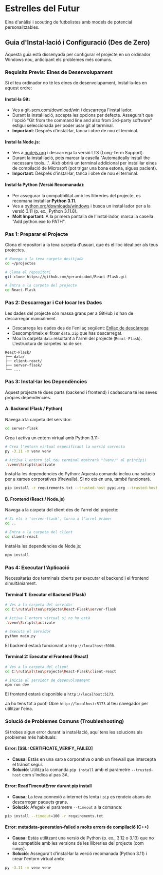 # Estrelles del Futur
Eina d'anàlisi i scouting de futbolistes amb models de potencial personalitzables.

## Guia d'Instal·lació i Configuració (Des de Zero)
Aquesta guia està dissenyada per configurar el projecte en un ordinador Windows nou, anticipant els problemes més comuns.

### Requisits Previs: Eines de Desenvolupament
Si el teu ordinador no té les eines de desenvolupament, instal·la-les en aquest ordre:

#### Instal·la Git:
- Ves a [git-scm.com/download/win](https://git-scm.com/download/win) i descarrega l'instal·lador.
- Durant la instal·lació, accepta les opcions per defecte. Assegura't que l'opció "Git from the command line and also from 3rd-party software" estigui seleccionada per poder usar git al terminal.
- **Important**: Després d'instal·lar, tanca i obre de nou el terminal.

#### Instal·la Node.js:
- Ves a [nodejs.org](https://nodejs.org) i descarrega la versió LTS (Long-Term Support).
- Durant la instal·lació, pots marcar la casella "Automatically install the necessary tools...". Això obrirà un terminal addicional per instal·lar eines de compilació de Microsoft (pot trigar una bona estona, sigues pacient).
- **Important**: Després d'instal·lar, tanca i obre de nou el terminal.

#### Instal·la Python (Versió Recomanada):
- Per assegurar la compatibilitat amb les llibreries del projecte, es recomana instal·lar **Python 3.11**.
- Ves a [python.org/downloads/windows](https://www.python.org/downloads/windows) i busca un instal·lador per a la versió 3.11 (p. ex., Python 3.11.8).
- **Molt Important**: A la primera pantalla de l'instal·lador, marca la casella "Add python.exe to PATH".

### Pas 1: Preparar el Projecte
Clona el repositori a la teva carpeta d'usuari, que és el lloc ideal per als teus projectes.

```bash
# Navega a la teva carpeta desitjada
cd ~/projectes

# Clona el repositori
git clone https://github.com/gerardcabot/React-Flask.git

# Entra a la carpeta del projecte
cd React-Flask
```

### Pas 2: Descarregar i Col·locar les Dades
Les dades del projecte són massa grans per a GitHub i s'han de descarregar manualment.
- Descarrega les dades des de l'enllaç següent: [Enllaç de descàrrega](#)
- Descomprimeix el fitxer `data.zip` que has descarregat.
- Mou la carpeta `data` resultant a l'arrel del projecte (`React-Flask`). L'estructura de carpetes ha de ser:

```
React-Flask/
├── data/
├── client-react/
├── server-flask/
└── ...
```

### Pas 3: Instal·lar les Dependències
Aquest projecte té dues parts (backend i frontend) i cadascuna té les seves pròpies dependències.

#### A. Backend (Flask / Python)
Navega a la carpeta del servidor:

```bash
cd server-flask
```

Crea i activa un entorn virtual amb Python 3.11:

```bash
# Crea l'entorn virtual especificant la versió correcta
py -3.11 -m venv venv

# Activa l'entorn (el teu terminal mostrarà "(venv)" al principi)
.\venv\Scripts\activate
```

Instal·la les dependències de Python:
Aquesta comanda inclou una solució per a xarxes corporatives (firewalls). Si no ets en una, també funcionarà.

```bash
pip install -r requirements.txt --trusted-host pypi.org --trusted-host files.pythonhosted.org
```

#### B. Frontend (React / Node.js)
Navega a la carpeta del client des de l'arrel del projecte:

```bash
# Si ets a 'server-flask', torna a l'arrel primer
cd ..

# Entra a la carpeta del client
cd client-react
```

Instal·la les dependències de Node.js:

```bash
npm install
```

### Pas 4: Executar l'Aplicació
Necessitaràs dos terminals oberts per executar el backend i el frontend simultàniament.

#### Terminal 1: Executar el Backend (Flask)

```bash
# Ves a la carpeta del servidor
cd C:\ruta\al\teu\projecte\React-Flask\server-flask

# Activa l'entorn virtual si no ho està
.\venv\Scripts\activate

# Executa el servidor
python main.py
```

El backend estarà funcionant a `http://localhost:5000`.

#### Terminal 2: Executar el Frontend (React)

```bash
# Ves a la carpeta del client
cd C:\ruta\al\teu\projecte\React-Flask\client-react

# Inicia el servidor de desenvolupament
npm run dev
```

El frontend estarà disponible a `http://localhost:5173`.

Ja ho tens tot a punt! Obre `http://localhost:5173` al teu navegador per utilitzar l'eina.

### Solució de Problemes Comuns (Troubleshooting)
Si trobes algun error durant la instal·lació, aquí tens les solucions als problemes més habituals:

#### Error: [SSL: CERTIFICATE_VERIFY_FAILED]
- **Causa**: Estàs en una xarxa corporativa o amb un firewall que intercepta el trànsit segur.
- **Solució**: Utilitza la comanda `pip install` amb el paràmetre `--trusted-host` com s'indica al pas 3A.

#### Error: ReadTimeoutError durant pip install
- **Causa**: La teva connexió a internet és lenta i `pip` es rendeix abans de descarregar paquets grans.
- **Solució**: Afegeix el paràmetre `--timeout` a la comanda:

```bash
pip install --timeout=100 -r requirements.txt
```

#### Error: metadata-generation-failed o molts errors de compilació (C++)
- **Causa**: Estàs utilitzant una versió de Python (p. ex., 3.12 o 3.13) que no és compatible amb les versions de les llibreries del projecte (com `numpy`).
- **Solució**: Assegura't d'instal·lar la versió recomanada (Python 3.11) i crear l'entorn virtual amb:

```bash
py -3.11 -m venv venv
```